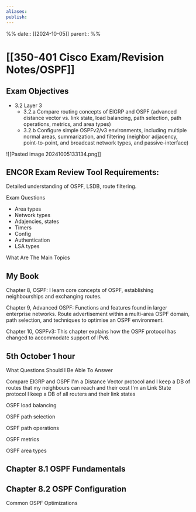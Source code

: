 ```yaml
---
aliases: 
publish: 
---
```

%%
date:: [[2024-10-05]]
parent:: 
%%
# [[350-401 Cisco Exam/Revision Notes/OSPF]]

## Exam Objectives
- 3.2 Layer 3
	- 3.2.a Compare routing concepts of EIGRP and OSPF (advanced distance vector vs. link state, load balancing, path selection, path operations, metrics, and area types)
	- 3.2.b Configure simple OSPFv2/v3 environments, including multiple normal areas, summarization, and filtering (neighbor adjacency, point-to-point, and broadcast network types, and passive-interface)

![[Pasted image 20241005133134.png]]

## ENCOR Exam Review Tool Requirements:
Detailed understanding of OSPF, LSDB, route filtering.

Exam Questions
- Area types
- Network types
- Adajencies, states
- Timers
- Config
- Authentication
- LSA types

What Are The Main Topics

## My Book

Chapter 8, OSPF: I learn core concepts of OSPF, establishing neighbourships and exchanging routes.

 Chapter 9, Advanced OSPF:  Functions and features found in larger enterprise networks. Route advertisement within a multi-area OSPF domain, path selection, and techniques to optimise an OSPF environment.
 
 Chapter 10, OSPFv3: This chapter explains how the OSPF protocol has changed to accommodate support of IPv6.


## 5th October 1 hour

What Questions Should I Be Able To Answer

Compare EIGRP and OSPF
I'm a Distance Vector protocol and I keep a DB of routes that my neighbours can reach and their cost
I'm an Link State protocol I keep a DB of all routers and their link states

OSPF load balancing

OSPF path selection

OSPF path operations

OSPF metrics

OSPF area types


## Chapter 8.1 OSPF Fundamentals




## Chapter 8.2 OSPF Configuration


Common OSPF Optimizations

